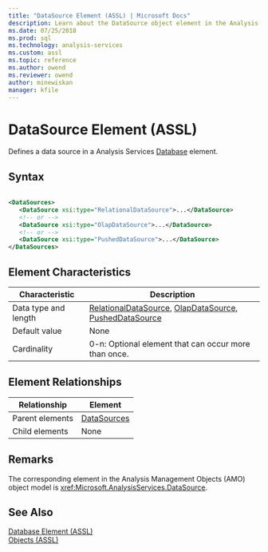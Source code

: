 ```yaml
---
title: "DataSource Element (ASSL) | Microsoft Docs"
description: Learn about the DataSource object element in the Analysis Services Scripting Language (ASSL) schema.
ms.date: 07/25/2018
ms.prod: sql
ms.technology: analysis-services
ms.custom: assl
ms.topic: reference
ms.author: owend
ms.reviewer: owend
author: minewiskan
manager: kfile
---
```

# DataSource Element (ASSL)

  Defines a data source in a Analysis Services [Database](../objects/database-element-assl.md) element.  
  
## Syntax  
  
```xml  
  
<DataSources>  
   <DataSource xsi:type="RelationalDataSource">...</DataSource>  
   <!-- or -->  
   <DataSource xsi:type="OlapDataSource">...</DataSource>  
   <!-- or -->  
   <DataSource xsi:type="PushedDataSource">...</DataSource>  
</DataSources>  
```  
  
## Element Characteristics  
  
|Characteristic|Description|  
|--------------------|-----------------|  
|Data type and length|[RelationalDataSource](../data-type/relationaldatasource-data-type-assl.md), [OlapDataSource](../data-type/olapdatasource-data-type-assl.md), [PushedDataSource](../data-type/pusheddatasource-data-type-assl.md)|  
|Default value|None|  
|Cardinality|0-n: Optional element that can occur more than once.|  
  
## Element Relationships  
  
|Relationship|Element|  
|------------------|-------------|  
|Parent elements|[DataSources](../collections/datasources-element-assl.md)|  
|Child elements|None|  
  
## Remarks  
 The corresponding element in the Analysis Management Objects (AMO) object model is <xref:Microsoft.AnalysisServices.DataSource>.  
  
## See Also  
 [Database Element &#40;ASSL&#41;](../objects/database-element-assl.md)   
 [Objects &#40;ASSL&#41;](../objects/objects-assl.md)  
  
  
